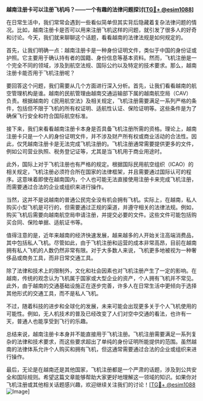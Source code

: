 **越南注册卡可以注册飞机吗？——一个有趣的法律问题探讨[[TG💪+ @esim1088](https://t.me/s/esim1088)]**

在日常生活中，我们常常会遇到一些看似简单但其实背后隐藏着复杂法律问题的情况。比如，越南注册卡是否可以用来注册飞机这样的问题，就引发了很多人的好奇和讨论。今天，我们就来聊聊这个话题，看看越南的法律法规是如何规定的。

首先，让我们明确一点：越南注册卡是一种身份证明文件，类似于中国的身份证或护照。它主要用于确认持有者的国籍、身份信息等基本资料。然而，飞机注册是一个完全不同的领域，涉及到航空法规、国际公约以及特定的技术要求。那么，越南注册卡能否用于飞机注册呢？

要回答这个问题，我们需要从几个方面进行深入分析。首先，让我们看看越南的航空管理机构是谁。越南的民航管理由越南交通运输部下属的越南航空局（CAV）负责。根据越南的《民用航空法》及相关规定，飞机注册需要满足一系列严格的条件，包括但不限于飞机的所有权证明、适航性认证、保险证明等。这些条件是为了确保飞行安全和符合国际航空标准。

接下来，我们来看看越南注册卡本身是否具备飞机注册所需的资格。理论上，越南注册卡只是一个人的身份证明文件，并不涉及财产所有权或商业活动的合法性。因此，仅凭越南注册卡是无法完成飞机注册的。飞机注册通常需要提供更多的文件，例如公司营业执照、税务登记证等，尤其是当飞机用于商业用途时。

此外，国际上对于飞机注册也有严格的规定。根据国际民用航空组织（ICAO）的相关规定，飞机注册必须符合所在国家的法律框架，并且需要通过国际认可的程序。这意味着即使在越南国内，个人也可能无法直接使用注册卡来完成飞机注册，而需要通过合法的企业或组织来进行操作。

当然，这并不是说越南的普通公民完全没有机会拥有飞机。实际上，在越南，私人购买小型飞机是可行的，但需要通过正规的渠道，并遵守相关的法律法规。例如，购买飞机后需要向越南航空局申请注册，并提交必要的文件。这些文件可能包括购买合同、保险单据、适航证书等。

值得注意的是，近年来越南的经济快速发展，越来越多的人开始关注高端消费品，其中包括私人飞机。尽管如此，由于飞机注册和运营的成本非常高昂，目前在越南拥有私人飞机的人数仍然非常有限。对于大多数人来说，飞机更多地被视为一种奢侈品或商务工具，而非日常交通工具。

除了法律和技术上的限制外，文化和社会因素也对飞机注册产生了一定的影响。在越南，传统的观念认为飞机属于国家或大型企业的资产，个人拥有飞机并不常见。此外，由于越南的交通基础设施正在逐步完善，许多人在日常生活中更倾向于选择其他形式的交通工具，而不是私人飞机。

不过，随着科技的进步和全球化的发展，未来可能会出现更多关于个人飞机使用的可能性。例如，无人机技术的普及已经改变了人们对空中交通的看法，也许有一天，普通人也能享受到飞行的乐趣。

总结来说，越南注册卡本身并不能直接用于飞机注册。飞机注册需要满足一系列复杂的法律和技术要求，而这些要求超出了单纯的身份证明所能提供的范围。虽然越南的法律体系允许个人购买和拥有飞机，但这通常需要通过合法的企业或组织来进行操作。

最后，无论是在越南还是其他国家，飞机注册都是一个严肃的话题，涉及到公共安全和国际规则。希望这篇文章能够帮助大家更好地理解这一领域的知识。如果你对飞机注册或其他相关话题感兴趣，欢迎继续关注我们的讨论！[[TG💪+ @esim1088](https://t.me/s/esim1088) ![Image](https://i.postimg.cc/4NQfJmqS/Snipaste-2025-05-13-00-14-12.png)]